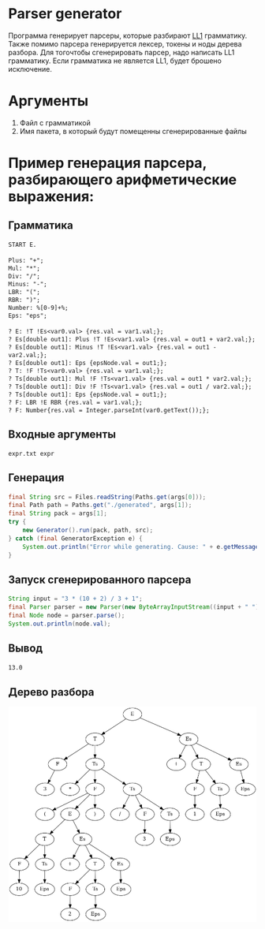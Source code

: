 # Parser generator
Программа генерирует парсеры, которые разбирают [LL1](https://ru.wikipedia.org/wiki/LL(1)) грамматику.
Также помимо парсера генерируется лексер, токены и ноды дерева разбора. Для тогочтобы сгенерировать парсер, надо написать LL1 грамматику. Если грамматика не является LL1, будет брошено исключение.

# Аргументы
1) Файл с грамматикой
2) Имя пакета, в который будут помещенны сгенерированные файлы

# Пример генерация парсера, разбирающего арифметические выражения:

## Грамматика
```
START E.

Plus: "+";
Mul: "*";
Div: "/";
Minus: "-";
LBR: "(";
RBR: ")";
Number: %[0-9]+%;
Eps: "eps";

? E: !T !Es<var0.val> {res.val = var1.val;};
? Es[double out1]: Plus !T !Es<var1.val> {res.val = out1 + var2.val;};
? Es[double out1]: Minus !T !Es<var1.val> {res.val = out1 - var2.val;};
? Es[double out1]: Eps {epsNode.val = out1;};
? T: !F !Ts<var0.val> {res.val = var1.val;};
? Ts[double out1]: Mul !F !Ts<var1.val> {res.val = out1 * var2.val;};
? Ts[double out1]: Div !F !Ts<var1.val> {res.val = out1 / var2.val;};
? Ts[double out1]: Eps {epsNode.val = out1;};
? F: LBR !E RBR {res.val = var1.val;};
? F: Number{res.val = Integer.parseInt(var0.getText());};
```

## Входные аргументы
```
expr.txt expr
```

## Генерация
```java
final String src = Files.readString(Paths.get(args[0]));
final Path path = Paths.get("./generated", args[1]);
final String pack = args[1];
try {
    new Generator().run(pack, path, src);
} catch (final GeneratorException e) {
    System.out.println("Error while generating. Cause: " + e.getMessage());
}
```

## Запуск сгенерированного парсера
```java
String input = "3 * (10 + 2) / 3 + 1";
final Parser parser = new Parser(new ByteArrayInputStream((input + " ").getBytes()));
final Node node = parser.parse();
System.out.println(node.val);
```

## Вывод
```bash
13.0
```

## Дерево разбора
![image](./images/image1.png)
